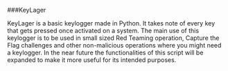 ###KeyLager

KeyLager is a basic keylogger made in Python. It takes note of every key that gets pressed once activated on a system.
The main use of this keylogger is to be used in small sized Red Teaming operation, Capture the Flag challenges
and other non-malicious operations where you might need a keylogger. 
In the near future the functionalities of this script will be expanded to make it more useful for its intended purposes.

